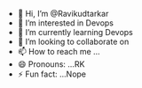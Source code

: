- 👋 Hi, I’m @Ravikudtarkar
- 👀 I’m interested in Devops
- 🌱 I’m currently learning Devops
- 💞️ I’m looking to collaborate on 
- 📫 How to reach me ...
- 😄 Pronouns: ...RK
- ⚡ Fun fact: ...Nope

<!---
Ravikudtarkar/Ravikudtarkar is a ✨ special ✨ repository because its `README.md` (this file) appears on your GitHub profile.
You can click the Preview link to take a look at your changes.
--->
